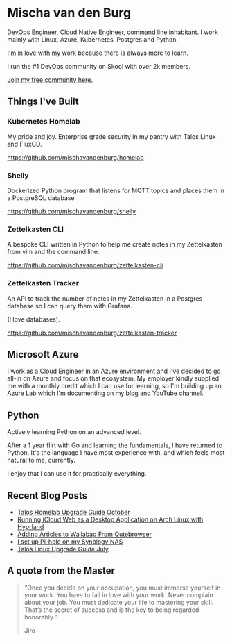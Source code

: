 # Mischa van den Burg

DevOps Engineer, Cloud Native Engineer, command line inhabitant. I work mainly with Linux, Azure, Kubernetes, Postgres and Python.

[I'm in love with my work](https://mischavandenburg.com/zet/articles/jiro-sushi/) because there is always more to learn. 

I run the #1 DevOps community on Skool with over 2k members.

[Join my free community here.](https://skool.com/mischa)

## Things I've Built

### Kubernetes Homelab

My pride and joy. Enterprise grade security in my pantry with Talos Linux and FluxCD.

<https://github.com/mischavandenburg/homelab>

### Shelly

Dockerized Python program that listens for MQTT topics and places them in a PostgreSQL database

<https://github.com/mischavandenburg/shelly>

### Zettelkasten CLI

A bespoke CLI written in Python to help me create notes in my Zettelkasten from vim and the command line.

<https://github.com/mischavandenburg/zettelkasten-cli>

### Zettelkasten Tracker

An API to track the number of notes in my Zettelkasten in a Postgres database so I can query them with Grafana.

(I love databases).

<https://github.com/mischavandenburg/zettelkasten-tracker>

## Microsoft Azure

I work as a Cloud Engineer in an Azure environment and I've decided to go all-in on Azure and focus on that ecosystem. My employer kindly supplied me with a monthly credit which I can use for learning, so I'm building up an Azure Lab which I'm documenting on my blog and YouTube channel.

## Python

Actively learning Python on an advanced level.

After a 1 year flirt with Go and learning the fundamentals, I have returned to Python. It's the language I have most experience with, and which feels most natural to me, currently.

I enjoy that I can use it for practically everything.

## Recent Blog Posts

<!-- BLOG-POST-LIST:START -->
- [Talos Homelab Upgrade Guide October](https://mischavandenburg.com/zet/talos-homelab-upgrade-guide-october/)
- [Running iCloud Web as a Desktop Application on Arch Linux with Hyprland](https://mischavandenburg.com/zet/running-icloud-web-as-a-desktop-application-on-arch-linux-with-hyprland/)
- [Adding Articles to Wallabag From Qutebrowser](https://mischavandenburg.com/zet/adding-articles-to-wallabag-with-qutebrowser/)
- [I set up Pi-hole on my Synology NAS](https://mischavandenburg.com/zet/i-set-up-pi-hole-on-my-synology-nas/)
- [Talos Linux Upgrade Guide July](https://mischavandenburg.com/zet/talos-linux-upgrade-guide-july/)
<!-- BLOG-POST-LIST:END -->

## A quote from the Master

> “Once you decide on your occupation, you must immerse yourself in your work. You have to fall in love with your work. Never complain about your job. You must dedicate your life to mastering your skill. That’s the secret of success and is the key to being regarded honorably.”
>
> Jiro
